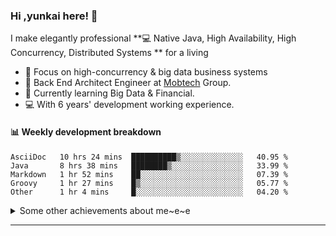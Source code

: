 ### Hi ,yunkai here! :wave: 

I make elegantly professional **💻 Native Java, High Availability, High Concurrency, Distributed Systems ** for a living

* 🧐   Focus on high-concurrency & big data business systems
* 💼   Back End Architect Engineer at [Mobtech](https://www.mob.com/) Group.
* 🌱   Currently learning Big Data & Financial.
* 💻   With 6 years' development working experience.

#### :bar_chart: Weekly development breakdown

<!--START_SECTION:waka-->
```text
AsciiDoc   10 hrs 24 mins  ██████████▒░░░░░░░░░░░░░░   40.95 % 
Java       8 hrs 38 mins   ████████▒░░░░░░░░░░░░░░░░   33.99 % 
Markdown   1 hr 52 mins    ██░░░░░░░░░░░░░░░░░░░░░░░   07.39 % 
Groovy     1 hr 27 mins    █▒░░░░░░░░░░░░░░░░░░░░░░░   05.77 % 
Other      1 hr 4 mins     █░░░░░░░░░░░░░░░░░░░░░░░░   04.20 % 
```
<!--END_SECTION:waka-->

<details>
  <summary>Some other achievements about me~e~e</summary>
  <br>

* 👑   Some GitHub statistical reports:

<p align="center">
<img align="center" src="https://github-readme-stats.vercel.app/api/top-langs/?username=JanYunkai&hide_langs_below=1&theme=default&line_height=27&layout=compact" />
<img align="center" src="https://github-readme-stats.vercel.app/api?username=JanYunkai&show_icons=true&count_private=true&include_all_commits=true&line_height=21&layout=compact" alt="halfrost's Github Stats" />
<img align="center" src="https://github-profile-trophy.vercel.app/?username=JanYunkai&column=7" alt="JanYunkai's Github Trophy" />
</p>

</details>

---
